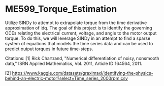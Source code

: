 # ME599_Torque_Estimation
Utilize SINDy to attempt to extrapolate torque from the time derivative approximation of idq. The goal of this project is to identify the governing ODEs relating the electrical current, voltage, and angle to the motor output torque. To do this, we will leverage SINDy in an attempt to find a sparse system of equations that models the time series data and can be used to predict output torques in future time-steps. 

Citations:
[1] Rick Chartrand, "Numerical differentiation of noisy,
nonsmooth data," ISRN Applied Mathematics, Vol. 2011, Article ID 164564, 
2011. 

[2] https://www.kaggle.com/datasets/graxlmaxl/identifying-the-physics-behind-an-electric-motor?select=Time_series_2000rpm.csv
